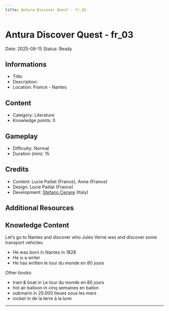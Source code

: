 ```yaml
---
title: Antura Discover Quest - fr_03
---
```


# Antura Discover Quest - fr_03
Date: 2025-08-15
Status: Ready

## Informations

- Title: 
- Description: 
- Location: France - Nantes
## Content
- Category: Literature
- Knowledge points: 0
## Gameplay
- Difficulty: Normal
- Duration (min): 15
## Credits
- Content: Lucie Paillat (France), Anne (France)
- Design: Lucie Paillat (France)
- Development: [Stefano Cecere](https://stefanocecere.com) (Italy)

## Additional Resources

## Knowledge Content

Let’s go to Nantes and discover who Jules Verne was and discover some transport vehicles.

- He was born in Nantes in 1828
- He is a writer 
- He has written le tour du monde en 80 jours

Other books:

- train & boat in Le tour du monde en 80 jours
- hot air balloon in cinq semaines en ballon
- submarin in 20.000 lieues sous les mers
- rocket in de la terre à la lune 


---

